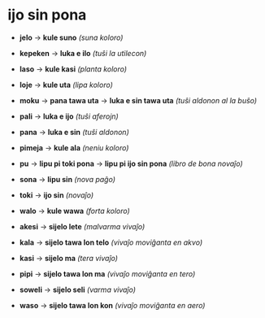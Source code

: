 # ijo sin pona

* **jelo** → **kule suno** *(suna koloro)*
* **kepeken** → **luka e ilo** *(tuŝi la utilecon)*
* **laso** → **kule kasi** *(planta koloro)*
* **loje** → **kule uta** *(lipa koloro)*
* **moku** → **pana tawa uta** → **luka e sin tawa uta** *(tuŝi aldonon al la buŝo)*
* **pali** → **luka e ijo** *(tuŝi aferojn)*
* **pana** → **luka e sin** *(tuŝi aldonon)*
* **pimeja** → **kule ala** *(neniu koloro)*
* **pu** → **lipu pi toki pona** → **lipu pi ijo sin pona** *(libro de bona novaĵo)*
* **sona** → **lipu sin** *(nova paĝo)*
* **toki** → **ijo sin** *(novaĵo)*
* **walo** → **kule wawa** *(forta koloro)*

* **akesi** → **sijelo lete** *(malvarma vivaĵo)*
* **kala** → **sijelo tawa lon telo** *(vivaĵo moviĝanta en akvo)*
* **kasi** → **sijelo ma** *(tera vivaĵo)*
* **pipi** → **sijelo tawa lon ma** *(vivaĵo moviĝanta en tero)*
* **soweli** → **sijelo seli** *(varma vivaĵo)*
* **waso** → **sijelo tawa lon kon** *(vivaĵo moviĝanta en aero)*

